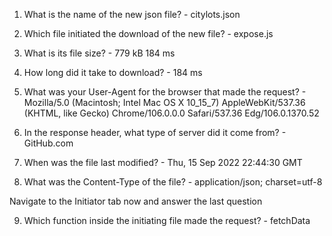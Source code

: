 1. What is the name of the new json file? - citylots.json

2. Which file initiated the download of the new file? - expose.js

3. What is its file size? - 779 kB	184 ms

4. How long did it take to download? - 184 ms

5. What was your User-Agent for the browser that made the request? - Mozilla/5.0 (Macintosh; Intel Mac OS X 10_15_7) AppleWebKit/537.36 (KHTML, like Gecko) Chrome/106.0.0.0 Safari/537.36 Edg/106.0.1370.52

6. In the response header, what type of server did it come from? - GitHub.com

7. When was the file last modified? - Thu, 15 Sep 2022 22:44:30 GMT

8. What was the Content-Type of the file? - application/json; charset=utf-8

Navigate to the Initiator tab now and answer the last question

9. Which function inside the initiating file made the request? - fetchData